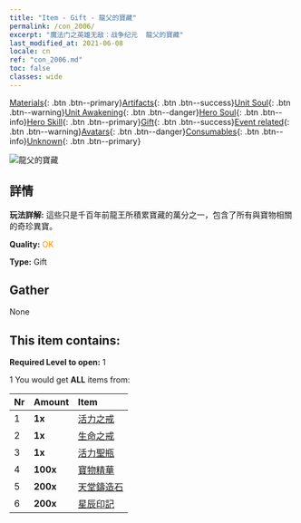```yaml
---
title: "Item - Gift - 龍父的寶藏"
permalink: /con_2006/
excerpt: "魔法门之英雄无敌：战争纪元  龍父的寶藏"
last_modified_at: 2021-06-08
locale: cn
ref: "con_2006.md"
toc: false
classes: wide
---
```

 [Materials](/ItemsCN/){: .btn .btn--primary}[Artifacts](/ItemsCN/Artifacts/){: .btn .btn--success}[Unit Soul](/ItemsCN/UnitSoul/){: .btn .btn--warning}[Unit Awakening](/ItemsCN/UnitAwakening/){: .btn .btn--danger}[Hero Soul](/ItemsCN/HeroSoul/){: .btn .btn--info}[Hero Skill](/ItemsCN/HeroSkill/){: .btn .btn--primary}[Gift](/ItemsCN/Gift/){: .btn .btn--success}[Event related](/ItemsCN/Events/){: .btn .btn--warning}[Avatars](/ItemsCN/Avatars/){: .btn .btn--danger}[Consumables](/ItemsCN/Consumables/){: .btn .btn--info}[Unknown](/ItemsCN/Unknown/){: .btn .btn--primary}

 ![龍父的寶藏](/images/t/BloodoftheDragon_1.png)

## 詳情
 **玩法詳解:** 這些只是千百年前龍王所積累寶藏的萬分之一，包含了所有與寶物相關的奇珍異寶。

 **Quality:** <span style="color: #FF8C00">OK</span>

 **Type:** Gift

## Gather

  None

## This item contains:

 **Required Level to open:** 1

 1 You would get **ALL** items  from:

  | Nr | Amount |     Item    |
  |:---|:-------|:------------|
  | 1 |  **1x** | [活力之戒](/cn/Items/art_106/) |  | 
  | 2 |  **1x** | [生命之戒](/cn/Items/art_107/) |  | 
  | 3 |  **1x** | [活力聖瓶](/cn/Items/art_108/) |  | 
  | 4 |  **100x** | [寶物精華](/cn/Items/con_761/) |  | 
  | 5 |  **200x** | [天堂鑄造石](/cn/Items/art_188/) |  | 
  | 6 |  **200x** | [星辰印記](/cn/Items/con_876/) |  | 
